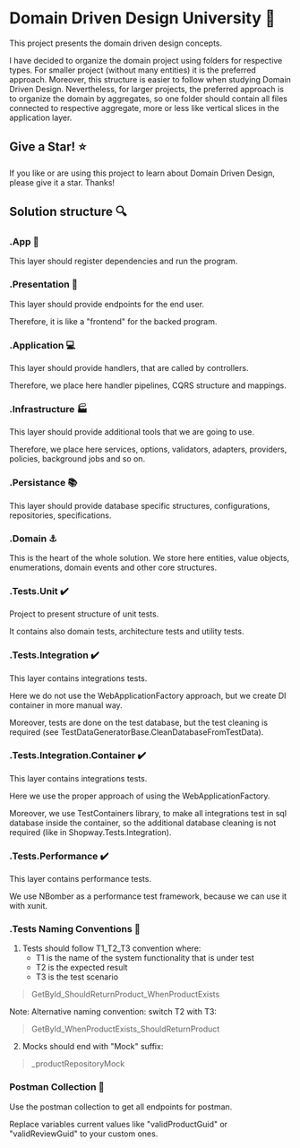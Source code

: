 # Domain Driven Design University :school:

This project presents the domain driven design concepts.

I have decided to organize the domain project using folders for respective types. For smaller project (without many entities) it is the preferred approach. Moreover, this structure is easier to follow when studying Domain Driven Design. Nevertheless, for larger projects, the preferred approach is to organize the domain by aggregates, so one folder should contain all files connected to respective aggregate, more or less like vertical slices in the application layer.

## Give a Star! :star:

If you like or are using this project to learn about Domain Driven Design, please give it a star. Thanks!

## Solution structure :mag:

### .App :car:

This layer should register dependencies and run the program.

### .Presentation :door: 

This layer should provide endpoints for the end user. 

Therefore, it is like a "frontend" for the backed program.

### .Application :computer:

This layer should provide handlers, that are called by controllers. 

Therefore, we place here handler pipelines, CQRS structure and mappings.

### .Infrastructure :factory:

This layer should provide additional tools that we are going to use.

Therefore, we place here services, options, validators, adapters, providers, policies, background jobs and so on.

### .Persistance :books:

This layer should provide database specific structures, configurations, repositories, specifications.

### .Domain :anchor:

This is the heart of the whole solution. We store here entities, value objects, enumerations, domain events and other core structures.

### .Tests.Unit :heavy_check_mark:

Project to present structure of unit tests.

It contains also domain tests, architecture tests and utility tests.

### .Tests.Integration :heavy_check_mark:

This layer contains integrations tests. 

Here we do not use the WebApplicationFactory approach, but we create DI container in more manual way.

Moreover, tests are done on the test database, but the test cleaning is required (see TestDataGeneratorBase.CleanDatabaseFromTestData).

### .Tests.Integration.Container :heavy_check_mark:

This layer contains integrations tests. 

Here we use the proper approach of using the WebApplicationFactory.

Moreover, we use TestContainers library, to make all integrations test in sql database inside the container, so the additional database cleaning is not required (like in Shopway.Tests.Integration).

### .Tests.Performance :heavy_check_mark:

This layer contains performance tests.

We use NBomber as a performance test framework, because we can use it with xunit.

### .Tests Naming Conventions :scroll:

1. Tests should follow T1_T2_T3 convention where:
	- T1 is the name of the system functionality that is under test
	- T2 is the expected result 
	- T3 is the test scenario

> GetById_ShouldReturnProduct_WhenProductExists

Note: Alternative naming convention: switch T2 with T3:

> GetById_WhenProductExists_ShouldReturnProduct

2. Mocks should end with "Mock" suffix:

> _productRepositoryMock

### Postman Collection :construction:

Use the postman collection to get all endpoints for postman. 

Replace variables current values like "validProductGuid" or "validReviewGuid" to your custom ones.
